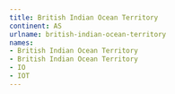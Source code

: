 ```yaml
---
title: British Indian Ocean Territory
continent: AS
urlname: british-indian-ocean-territory
names:
- British Indian Ocean Territory
- British Indian Ocean Territory
- IO
- IOT
---
```


